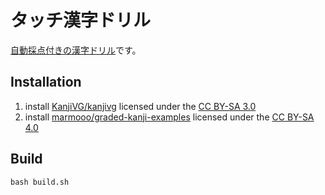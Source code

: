 # タッチ漢字ドリル
[自動採点付きの漢字ドリル](https://marmooo.github.io/touch-kanji/)です。

## Installation
1. install [KanjiVG/kanjivg](https://github.com/KanjiVG/kanjivg) licensed under the [CC BY-SA 3.0](https://creativecommons.org/licenses/by/3.0/)
2. install [marmooo/graded-kanji-examples](https://github.com/marmooo/graded-kanji-examples) licensed under the [CC BY-SA 4.0](https://creativecommons.org/licenses/by/4.0/)

## Build
```
bash build.sh
```

